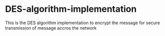 # DES-algorithm-implementation
This is the DES algorithm implementation to encrypt the message for secure transmission of message accros the network
